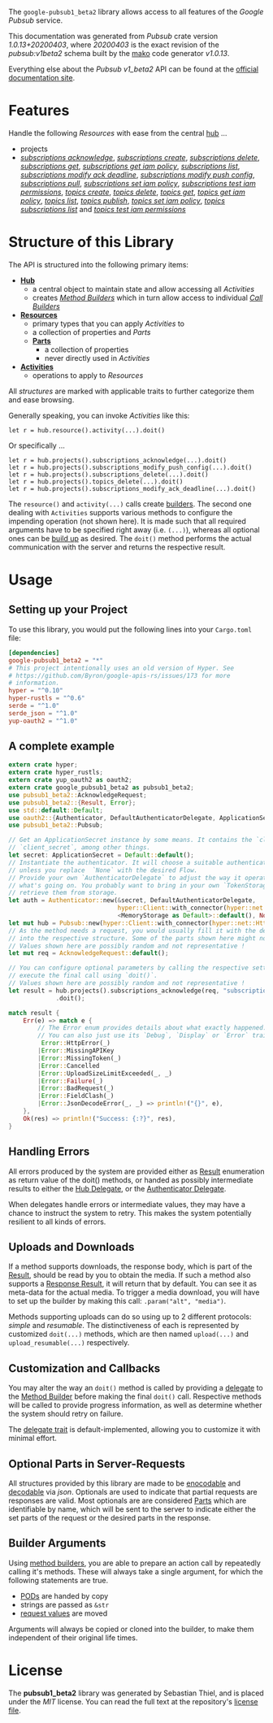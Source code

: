 <!---
DO NOT EDIT !
This file was generated automatically from 'src/mako/api/README.md.mako'
DO NOT EDIT !
-->
The `google-pubsub1_beta2` library allows access to all features of the *Google Pubsub* service.

This documentation was generated from *Pubsub* crate version *1.0.13+20200403*, where *20200403* is the exact revision of the *pubsub:v1beta2* schema built by the [mako](http://www.makotemplates.org/) code generator *v1.0.13*.

Everything else about the *Pubsub* *v1_beta2* API can be found at the
[official documentation site](https://cloud.google.com/pubsub/docs).
# Features

Handle the following *Resources* with ease from the central [hub](https://docs.rs/google-pubsub1_beta2/1.0.13+20200403/google_pubsub1_beta2/struct.Pubsub.html) ... 

* projects
 * [*subscriptions acknowledge*](https://docs.rs/google-pubsub1_beta2/1.0.13+20200403/google_pubsub1_beta2/struct.ProjectSubscriptionAcknowledgeCall.html), [*subscriptions create*](https://docs.rs/google-pubsub1_beta2/1.0.13+20200403/google_pubsub1_beta2/struct.ProjectSubscriptionCreateCall.html), [*subscriptions delete*](https://docs.rs/google-pubsub1_beta2/1.0.13+20200403/google_pubsub1_beta2/struct.ProjectSubscriptionDeleteCall.html), [*subscriptions get*](https://docs.rs/google-pubsub1_beta2/1.0.13+20200403/google_pubsub1_beta2/struct.ProjectSubscriptionGetCall.html), [*subscriptions get iam policy*](https://docs.rs/google-pubsub1_beta2/1.0.13+20200403/google_pubsub1_beta2/struct.ProjectSubscriptionGetIamPolicyCall.html), [*subscriptions list*](https://docs.rs/google-pubsub1_beta2/1.0.13+20200403/google_pubsub1_beta2/struct.ProjectSubscriptionListCall.html), [*subscriptions modify ack deadline*](https://docs.rs/google-pubsub1_beta2/1.0.13+20200403/google_pubsub1_beta2/struct.ProjectSubscriptionModifyAckDeadlineCall.html), [*subscriptions modify push config*](https://docs.rs/google-pubsub1_beta2/1.0.13+20200403/google_pubsub1_beta2/struct.ProjectSubscriptionModifyPushConfigCall.html), [*subscriptions pull*](https://docs.rs/google-pubsub1_beta2/1.0.13+20200403/google_pubsub1_beta2/struct.ProjectSubscriptionPullCall.html), [*subscriptions set iam policy*](https://docs.rs/google-pubsub1_beta2/1.0.13+20200403/google_pubsub1_beta2/struct.ProjectSubscriptionSetIamPolicyCall.html), [*subscriptions test iam permissions*](https://docs.rs/google-pubsub1_beta2/1.0.13+20200403/google_pubsub1_beta2/struct.ProjectSubscriptionTestIamPermissionCall.html), [*topics create*](https://docs.rs/google-pubsub1_beta2/1.0.13+20200403/google_pubsub1_beta2/struct.ProjectTopicCreateCall.html), [*topics delete*](https://docs.rs/google-pubsub1_beta2/1.0.13+20200403/google_pubsub1_beta2/struct.ProjectTopicDeleteCall.html), [*topics get*](https://docs.rs/google-pubsub1_beta2/1.0.13+20200403/google_pubsub1_beta2/struct.ProjectTopicGetCall.html), [*topics get iam policy*](https://docs.rs/google-pubsub1_beta2/1.0.13+20200403/google_pubsub1_beta2/struct.ProjectTopicGetIamPolicyCall.html), [*topics list*](https://docs.rs/google-pubsub1_beta2/1.0.13+20200403/google_pubsub1_beta2/struct.ProjectTopicListCall.html), [*topics publish*](https://docs.rs/google-pubsub1_beta2/1.0.13+20200403/google_pubsub1_beta2/struct.ProjectTopicPublishCall.html), [*topics set iam policy*](https://docs.rs/google-pubsub1_beta2/1.0.13+20200403/google_pubsub1_beta2/struct.ProjectTopicSetIamPolicyCall.html), [*topics subscriptions list*](https://docs.rs/google-pubsub1_beta2/1.0.13+20200403/google_pubsub1_beta2/struct.ProjectTopicSubscriptionListCall.html) and [*topics test iam permissions*](https://docs.rs/google-pubsub1_beta2/1.0.13+20200403/google_pubsub1_beta2/struct.ProjectTopicTestIamPermissionCall.html)




# Structure of this Library

The API is structured into the following primary items:

* **[Hub](https://docs.rs/google-pubsub1_beta2/1.0.13+20200403/google_pubsub1_beta2/struct.Pubsub.html)**
    * a central object to maintain state and allow accessing all *Activities*
    * creates [*Method Builders*](https://docs.rs/google-pubsub1_beta2/1.0.13+20200403/google_pubsub1_beta2/trait.MethodsBuilder.html) which in turn
      allow access to individual [*Call Builders*](https://docs.rs/google-pubsub1_beta2/1.0.13+20200403/google_pubsub1_beta2/trait.CallBuilder.html)
* **[Resources](https://docs.rs/google-pubsub1_beta2/1.0.13+20200403/google_pubsub1_beta2/trait.Resource.html)**
    * primary types that you can apply *Activities* to
    * a collection of properties and *Parts*
    * **[Parts](https://docs.rs/google-pubsub1_beta2/1.0.13+20200403/google_pubsub1_beta2/trait.Part.html)**
        * a collection of properties
        * never directly used in *Activities*
* **[Activities](https://docs.rs/google-pubsub1_beta2/1.0.13+20200403/google_pubsub1_beta2/trait.CallBuilder.html)**
    * operations to apply to *Resources*

All *structures* are marked with applicable traits to further categorize them and ease browsing.

Generally speaking, you can invoke *Activities* like this:

```Rust,ignore
let r = hub.resource().activity(...).doit()
```

Or specifically ...

```ignore
let r = hub.projects().subscriptions_acknowledge(...).doit()
let r = hub.projects().subscriptions_modify_push_config(...).doit()
let r = hub.projects().subscriptions_delete(...).doit()
let r = hub.projects().topics_delete(...).doit()
let r = hub.projects().subscriptions_modify_ack_deadline(...).doit()
```

The `resource()` and `activity(...)` calls create [builders][builder-pattern]. The second one dealing with `Activities` 
supports various methods to configure the impending operation (not shown here). It is made such that all required arguments have to be 
specified right away (i.e. `(...)`), whereas all optional ones can be [build up][builder-pattern] as desired.
The `doit()` method performs the actual communication with the server and returns the respective result.

# Usage

## Setting up your Project

To use this library, you would put the following lines into your `Cargo.toml` file:

```toml
[dependencies]
google-pubsub1_beta2 = "*"
# This project intentionally uses an old version of Hyper. See
# https://github.com/Byron/google-apis-rs/issues/173 for more
# information.
hyper = "^0.10"
hyper-rustls = "^0.6"
serde = "^1.0"
serde_json = "^1.0"
yup-oauth2 = "^1.0"
```

## A complete example

```Rust
extern crate hyper;
extern crate hyper_rustls;
extern crate yup_oauth2 as oauth2;
extern crate google_pubsub1_beta2 as pubsub1_beta2;
use pubsub1_beta2::AcknowledgeRequest;
use pubsub1_beta2::{Result, Error};
use std::default::Default;
use oauth2::{Authenticator, DefaultAuthenticatorDelegate, ApplicationSecret, MemoryStorage};
use pubsub1_beta2::Pubsub;

// Get an ApplicationSecret instance by some means. It contains the `client_id` and 
// `client_secret`, among other things.
let secret: ApplicationSecret = Default::default();
// Instantiate the authenticator. It will choose a suitable authentication flow for you, 
// unless you replace  `None` with the desired Flow.
// Provide your own `AuthenticatorDelegate` to adjust the way it operates and get feedback about 
// what's going on. You probably want to bring in your own `TokenStorage` to persist tokens and
// retrieve them from storage.
let auth = Authenticator::new(&secret, DefaultAuthenticatorDelegate,
                              hyper::Client::with_connector(hyper::net::HttpsConnector::new(hyper_rustls::TlsClient::new())),
                              <MemoryStorage as Default>::default(), None);
let mut hub = Pubsub::new(hyper::Client::with_connector(hyper::net::HttpsConnector::new(hyper_rustls::TlsClient::new())), auth);
// As the method needs a request, you would usually fill it with the desired information
// into the respective structure. Some of the parts shown here might not be applicable !
// Values shown here are possibly random and not representative !
let mut req = AcknowledgeRequest::default();

// You can configure optional parameters by calling the respective setters at will, and
// execute the final call using `doit()`.
// Values shown here are possibly random and not representative !
let result = hub.projects().subscriptions_acknowledge(req, "subscription")
             .doit();

match result {
    Err(e) => match e {
        // The Error enum provides details about what exactly happened.
        // You can also just use its `Debug`, `Display` or `Error` traits
         Error::HttpError(_)
        |Error::MissingAPIKey
        |Error::MissingToken(_)
        |Error::Cancelled
        |Error::UploadSizeLimitExceeded(_, _)
        |Error::Failure(_)
        |Error::BadRequest(_)
        |Error::FieldClash(_)
        |Error::JsonDecodeError(_, _) => println!("{}", e),
    },
    Ok(res) => println!("Success: {:?}", res),
}

```
## Handling Errors

All errors produced by the system are provided either as [Result](https://docs.rs/google-pubsub1_beta2/1.0.13+20200403/google_pubsub1_beta2/enum.Result.html) enumeration as return value of 
the doit() methods, or handed as possibly intermediate results to either the 
[Hub Delegate](https://docs.rs/google-pubsub1_beta2/1.0.13+20200403/google_pubsub1_beta2/trait.Delegate.html), or the [Authenticator Delegate](https://docs.rs/yup-oauth2/*/yup_oauth2/trait.AuthenticatorDelegate.html).

When delegates handle errors or intermediate values, they may have a chance to instruct the system to retry. This 
makes the system potentially resilient to all kinds of errors.

## Uploads and Downloads
If a method supports downloads, the response body, which is part of the [Result](https://docs.rs/google-pubsub1_beta2/1.0.13+20200403/google_pubsub1_beta2/enum.Result.html), should be
read by you to obtain the media.
If such a method also supports a [Response Result](https://docs.rs/google-pubsub1_beta2/1.0.13+20200403/google_pubsub1_beta2/trait.ResponseResult.html), it will return that by default.
You can see it as meta-data for the actual media. To trigger a media download, you will have to set up the builder by making
this call: `.param("alt", "media")`.

Methods supporting uploads can do so using up to 2 different protocols: 
*simple* and *resumable*. The distinctiveness of each is represented by customized 
`doit(...)` methods, which are then named `upload(...)` and `upload_resumable(...)` respectively.

## Customization and Callbacks

You may alter the way an `doit()` method is called by providing a [delegate](https://docs.rs/google-pubsub1_beta2/1.0.13+20200403/google_pubsub1_beta2/trait.Delegate.html) to the 
[Method Builder](https://docs.rs/google-pubsub1_beta2/1.0.13+20200403/google_pubsub1_beta2/trait.CallBuilder.html) before making the final `doit()` call. 
Respective methods will be called to provide progress information, as well as determine whether the system should 
retry on failure.

The [delegate trait](https://docs.rs/google-pubsub1_beta2/1.0.13+20200403/google_pubsub1_beta2/trait.Delegate.html) is default-implemented, allowing you to customize it with minimal effort.

## Optional Parts in Server-Requests

All structures provided by this library are made to be [enocodable](https://docs.rs/google-pubsub1_beta2/1.0.13+20200403/google_pubsub1_beta2/trait.RequestValue.html) and 
[decodable](https://docs.rs/google-pubsub1_beta2/1.0.13+20200403/google_pubsub1_beta2/trait.ResponseResult.html) via *json*. Optionals are used to indicate that partial requests are responses 
are valid.
Most optionals are are considered [Parts](https://docs.rs/google-pubsub1_beta2/1.0.13+20200403/google_pubsub1_beta2/trait.Part.html) which are identifiable by name, which will be sent to 
the server to indicate either the set parts of the request or the desired parts in the response.

## Builder Arguments

Using [method builders](https://docs.rs/google-pubsub1_beta2/1.0.13+20200403/google_pubsub1_beta2/trait.CallBuilder.html), you are able to prepare an action call by repeatedly calling it's methods.
These will always take a single argument, for which the following statements are true.

* [PODs][wiki-pod] are handed by copy
* strings are passed as `&str`
* [request values](https://docs.rs/google-pubsub1_beta2/1.0.13+20200403/google_pubsub1_beta2/trait.RequestValue.html) are moved

Arguments will always be copied or cloned into the builder, to make them independent of their original life times.

[wiki-pod]: http://en.wikipedia.org/wiki/Plain_old_data_structure
[builder-pattern]: http://en.wikipedia.org/wiki/Builder_pattern
[google-go-api]: https://github.com/google/google-api-go-client

# License
The **pubsub1_beta2** library was generated by Sebastian Thiel, and is placed 
under the *MIT* license.
You can read the full text at the repository's [license file][repo-license].

[repo-license]: https://github.com/Byron/google-apis-rsblob/master/LICENSE.md
